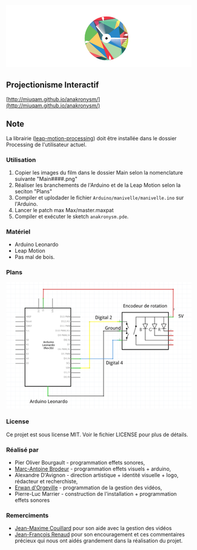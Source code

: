 ![Anakronysm](images/logo.png)
==========

## Projectionisme Interactif 

[http://miuqam.github.io/anakronysm/](http://miuqam.github.io/anakronysm/)

## Note
La librairie ([leap-motion-processing](https://github.com/voidplus/leap-motion-processing)) doit être installée dans le dossier Processing de l'utilisateur actuel.

### Utilisation

1. Copier les images du film dans le dossier Main selon la nomenclature suivante "Main####.png"
2. Réaliser les branchements de l'Arduino et de la Leap Motion selon la seciton "Plans"
3. Compiler et uplodader le fichier ```Arduino/manivelle/manivelle.ino``` sur l'Arduino.
4. Lancer le patch max Max/master.maxpat
5. Compiler et exécuter le sketch ```anakronysm.pde```.

### Matériel
- Arduino Leonardo
- Leap Motion
- Pas mal de bois.

### Plans
![Schema](https://raw.githubusercontent.com/MIUQAM/anakronysm/master/Arduino/manivelle/schema_branchement.png)

### License
Ce projet est sous license MIT. Voir le fichier LICENSE pour plus de détails.

### Réalisé par
- Pier Oliver Bourgault - programmation effets sonores,
- [Marc-Antoine Brodeur](https://github.com/mabrodeur) - programmation effets visuels + arduino,
- Alexandre D'Avignon - direction artistique + identité visuelle + logo, rédacteur et recherchiste,
- [Erwan d'Orgeville](https://github.com/th3m4ri0) - programmation de la gestion des vidéos,
- Pierre-Luc Marrier - construction de l'installation + programmation effets sonores


### Remerciments
- [Jean-Maxime Couillard](https://github.com/jmcouillard) pour son aide avec la gestion des vidéos
- [Jean-François Renaud](https://github.com/Morpholux) pour son encouragement et ces commentaires précieux qui nous ont aidés grandement dans la réalisation du projet.